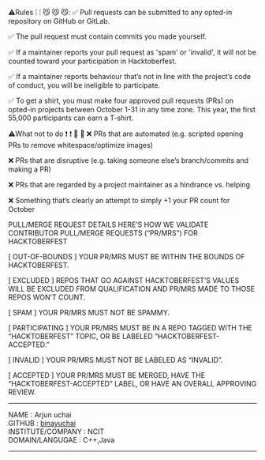 ⚠️Rules ❕ ❕ 😼 😼 😼: ✅ Pull requests can be submitted to any opted-in repository on GitHub or GitLab.

✅ The pull request must contain commits you made yourself.

✅ If a maintainer reports your pull request as 'spam' or 'invalid', it will not be counted toward your participation in Hacktoberfest.

✅ If a maintainer reports behaviour that’s not in line with the project’s code of conduct, you will be ineligible to participate.

✅ To get a shirt, you must make four approved pull requests (PRs) on opted-in projects between October 1-31 in any time zone. This year, the first 55,000 participants can earn a T-shirt.

⚠️What not to do ❗ ❗ 😤 😤 ❌ PRs that are automated (e.g. scripted opening PRs to remove whitespace/optimize images)

❌ PRs that are disruptive (e.g. taking someone else’s branch/commits and making a PR)

❌ PRs that are regarded by a project maintainer as a hindrance vs. helping

❌ Something that’s clearly an attempt to simply +1 your PR count for October

PULL/MERGE REQUEST DETAILS HERE’S HOW WE VALIDATE CONTRIBUTOR PULL/MERGE REQUESTS (“PR/MRS”) FOR HACKTOBERFEST

[ OUT-OF-BOUNDS ] YOUR PR/MRS MUST BE WITHIN THE BOUNDS OF HACKTOBERFEST.

[ EXCLUDED ] REPOS THAT GO AGAINST HACKTOBERFEST’S VALUES WILL BE EXCLUDED FROM QUALIFICATION AND PR/MRS MADE TO THOSE REPOS WON’T COUNT.

[ SPAM ] YOUR PR/MRS MUST NOT BE SPAMMY.

[ PARTICIPATING ] YOUR PR/MRS MUST BE IN A REPO TAGGED WITH THE “HACKTOBERFEST” TOPIC, OR BE LABELED “HACKTOBERFEST-ACCEPTED.”

[ INVALID ] YOUR PR/MRS MUST NOT BE LABELED AS “INVALID”.

[ ACCEPTED ] YOUR PR/MRS MUST BE MERGED, HAVE THE “HACKTOBERFEST-ACCEPTED” LABEL, OR HAVE AN OVERALL APPROVING REVIEW.


---

NAME : Arjun uchai <br>
GITHUB : [binayuchai](https://github.com/binayuchai)<br>
INSTITUTE/COMPANY : NCIT<br>
DOMAIN/LANGUGAE : C++,Java<br>

---